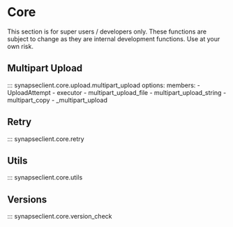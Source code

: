 # Core

This section is for super users / developers only.
These functions are subject to change as they are internal development
functions.  Use at your own risk.

## Multipart Upload

::: synapseclient.core.upload.multipart_upload
    options:
        members:
        - UploadAttempt
        - executor
        - multipart_upload_file
        - multipart_upload_string
        - multipart_copy
        - _multipart_upload


## Retry

::: synapseclient.core.retry


## Utils

::: synapseclient.core.utils


## Versions
::: synapseclient.core.version_check
